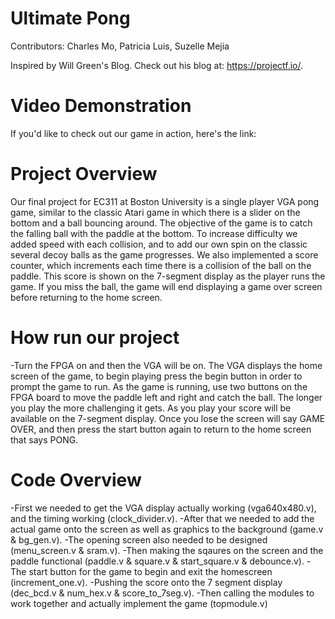 # Ultimate Pong

Contributors: Charles Mo, Patricia Luis, Suzelle Mejia

Inspired by Will Green's Blog. Check out his blog at: https://projectf.io/.

# Video Demonstration

If you'd like to check out our game in action, here's the link: 

# Project Overview

Our final project for EC311 at Boston University is a single player VGA pong game, similar to the classic Atari game in which there is a slider on the bottom and a ball bouncing around. The objective of the game is to catch the falling ball with the paddle at the bottom. To increase difficulty we added speed with each collision, and to add our own spin on the classic several decoy balls as the game progresses. We also implemented a score counter, which increments each time there is a collision of the ball on the paddle. This score is shown on the 7-segment display as the player runs the game. If you miss the ball, the game will end displaying a game over screen before returning to the home screen.  

# How run our project

-Turn the FPGA on and then the VGA will be on. The VGA displays the home screen of the game, to begin playing press the begin button in order to prompt the game to run. As the game is running, use two buttons on the FPGA board to move the paddle left and right and catch the ball. The longer you play the more challenging it gets. As you play your score will be available on the 7-segment display. Once you lose the screen will say GAME OVER, and then press the start button again to return to the home screen that says PONG. 

# Code Overview

-First we needed to get the VGA display actually working (vga640x480.v), and the timing working (clock_divider.v). 
-After that we needed to add the actual game onto the screen as well as graphics to the background (game.v & bg_gen.v). 
-The opening screen also needed to be designed (menu_screen.v & sram.v). 
-Then making the sqaures on the screen and the paddle functional (paddle.v & square.v & start_square.v & debounce.v).
-The start button for the game to begin and exit the homescreen (increment_one.v).
-Pushing the score onto the 7 segment display (dec_bcd.v & num_hex.v & score_to_7seg.v). 
-Then calling the modules to work together and actually implement the game (topmodule.v)


